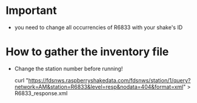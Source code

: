 # Important
- you need to change all occurrencies of R6833 with your shake's ID

# How to gather the inventory file

- Change the station number before running!

    curl "https://fdsnws.raspberryshakedata.com/fdsnws/station/1/query?network=AM&station=R6833&level=resp&nodata=404&format=xml" > R6833_response.xml